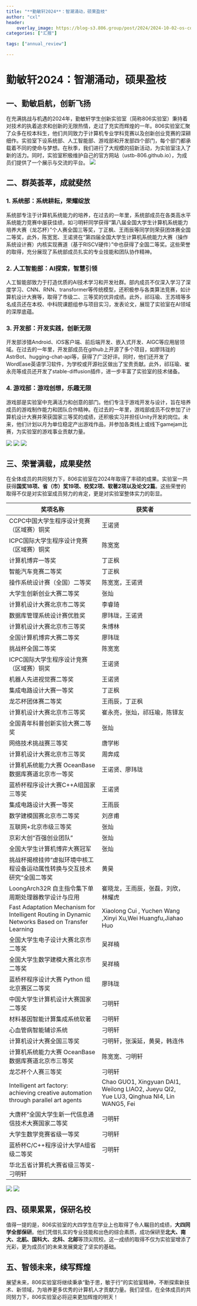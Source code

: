 ```yaml
---
title: "**勤敏轩2024**：智潮涌动，硕果盈枝"
author: "cxl"
header:
    overlay_image: https://blog-s3.806.group/post/2024/2024-10-02-os-competition/header.jpg
categories: ["汇报"]

tags: ["annual_review"]

---
```

# **勤敏轩2024**：智潮涌动，硕果盈枝

## 一、**勤敏启航，创新飞扬**

​在充满挑战与机遇的2024年，勤敏轩学生创新实验室（简称806实验室）秉持着对技术的执着追求和创新的无限热情，走过了充实而辉煌的一年。806实验室汇聚了众多在校本科生，他们共同致力于计算机专业学科竞赛以及创新创业竞赛的深耕细作。实验室下设系统部、人工智能部、游戏部和开发部四个部门，每个部门都承载着不同的使命与梦想。在秋季，我们进行了大规模的招新活动，为实验室注入了新的活力。同时，实验室积极维护自己的官方网站（ustb-806.github.io），为成员们提供了一个展示与交流的平台。
![](https://blog-s3.806.group/static/806_2.jpg)
## 二、**群英荟萃，成就斐然**

### 1.  **系统部：系统耕耘，荣耀绽放**

​系统部专注于计算机系统能力的培养，在过去的一年里，系统部成员在各类高水平系统能力竞赛中屡获佳绩，如刁明轩同学获得“第八届全国大学生计算机系统能力培养大赛（龙芯杯）”个人赛全国三等奖，丁正枫、王雨辰等同学则荣获团体赛全国二等奖，此外，陈宽宽、王诺贤在“第四届全国大学生计算机系统能力大赛（操作系统设计赛）内核实现赛道（基于RISCV硬件）”中也获得了全国二等奖。这些荣誉的取得，充分展现了系统部成员扎实的专业技能和团队协作精神。

### 2.  **人工智能部：AI探索，智慧引领**

​人工智能部致力于打造优质的AI技术学习和开发社群。部内成员不仅深入学习了深度学习、CNN、RNN、transformer等传统模型，还积极参与各类算法竞赛，如计算机设计大赛等，取得了市级二、三等奖的优异成绩。此外，祁珏瑜、王苏晴等多名成员还在本校、中科院课题组参与项目实习，发表论文，展现了实验室在AI领域的深厚底蕴。

### 3.  **开发部：开发实践，创新无限**

​开发部涉猎Android、iOS客户端、前后端开发、嵌入式开发、AIGC等应用层领域。在过去的一年里，开发部成员在github上开源了多个项目，如廖玮珑的AstrBot、hugging-chat-api等，获得了广泛好评。同时，他们还开发了WordEase英语学习软件，为学校或开源社区做出了宝贵贡献。此外，祁珏瑜、崔永亮等成员还开发了stable-diffusion插件，进一步丰富了实验室的技术储备。

### 4.  **游戏部：游戏创想，乐趣无限**

​游戏部是实验室中充满活力和创意的部门。他们专注于游戏开发与设计，旨在培养成员的游戏制作能力和团队合作精神。在过去的一年里，游戏部成员不仅参加了计算机设计大赛并荣获国家三等奖的成绩，还积极实习并担任Unity开发的岗位。未来，他们计划以月为单位稳定产出游戏作品，并参加各类线上或线下gamejam比赛，为实验室的游戏事业贡献力量。

![](https://blog-s3.806.group/post/2024/2024-10-02-lxb/02.jpg)
![](https://blog-s3.806.group/post/2024/2024-10-02-lxb/03.jpg)
![](https://blog-s3.806.group/post/2024/2024-10-02-os-competition/2.jpg)

## 三、**荣誉满载，成果斐然**

​在全体成员的共同努力下，806实验室在2024年取得了丰硕的成果。实验室一共获得**国奖18项、省（市）奖19项、校奖2项、软著2项以及论文2篇**。这些荣誉的取得不仅是对实验室成员努力的肯定，更是对实验室整体实力的彰显。


| 奖项名称                                                     | 获奖者                                                       |
| ------------------------------------------------------------ | ------------------------------------------------------------ |
| CCPC中国大学生程序设计竞赛（区域赛）铜奖                     | 王诺贤                                                       |
| ICPC国际大学生程序设计竞赛（区域赛）铜奖                     | 陈宽宽                                                       |
| 计算机博弈一等奖                                             | 丁正枫                                                       |
| 智能汽车竞赛二等奖                                           | 丁正枫                                                       |
| 操作系统设计赛（全国）二等奖                                 | 陈宽宽，王诺贤                                               |
| 大学生创新创业大赛二等奖                                     | 张灿                                                         |
| 计算机设计大赛北京市二等奖                                   | 李睿琦                                                       |
| 数据库管理系统设计赛优胜奖                                   | 廖玮珑，王诺贤                                               |
| 计算机设计大赛北京市三等奖                                   | 朱博林                                                       |
| 全国计算机博弈大赛二等奖                                     | 廖玮珑                                                       |
| 挑战杯全国二等奖                                             | 陈宽宽                                                       |
| ICPC国际大学生程序设计竞赛（区域赛）铜奖                     | 王诺贤                                                       |
| 机器人先进视觉赛二等奖                                       | 王诺贤                                                       |
| 集成电路设计大赛一等奖                                       | 丁正枫                                                       |
| 龙芯杯团体赛二等奖                                           | 王雨辰，丁正枫                                               |
| 计算机设计大赛北京市三等奖                                   | 崔永亮，张灿，祁珏瑜，陈铎友                                 |
| 全国青年科普创新实验大赛二等奖                               | 张灿                                                         |
| 网络技术挑战赛三等奖                                         | 唐学彬                                                       |
| 计算机设计大赛北京市三等奖                                   | 周奔成                                                       |
| 计算机系统能力大赛 OceanBase 数据库赛道北京市一等奖          | 王诺贤、廖玮珑                                               |
| 蓝桥杯程序设计大赛C++A组国家三等奖                           | 王诺贤                                                       |
| 集成电路设计大赛一等奖                                       | 王雨辰                                                       |
| 数学建模国赛北京市二等奖                                     | 刘彦甫                                                       |
| 互联网+北京市级三等奖                                        | 张灿                                                         |
| 京彩大创“百强创业团队”                                       | 张灿                                                         |
| 全国大学生计算机博弈大赛冠军                                 | 张灿                                                         |
| 挑战杯揭榜挂帅“虚拟环境中核工程设备运动属性转换与交互技术研究“全国二等奖 | 黄昊                                                         |
| LoongArch32R 自主指令集下单周期处理器教学设计与应用          | 崔晓龙，王雨辰，张磊，刘欣，林耀虎                           |
| Fast Adaptation Mechanism for Intelligent Routing in Dynamic Networks Based on Transfer Learning | Xiaolong Cui , Yuchen Wang ,Xinyi Xu,Wei Huangfu,Jiahao Huo  |
| 全国大学生电子设计大赛北京市二等奖                           | 吴祥楠                                                       |
| 全国大学生数学建模大赛北京市二等奖                           | 吴祥楠                                                       |
| 蓝桥杯程序设计大赛 Python 组北京赛区二等奖                   | 廖玮珑                                                       |
| 中国大学生计算机设计大赛国家二等奖                           | 刁明轩                                                       |
| 材料基因智能计算集成系统软著                                 | 刁明轩                                                       |
| 心血管病智能辅诊系统                                         | 刁明轩                                                       |
| 计算机设计大赛全国三等奖                                     | 刁明轩，张溪延，黄昊，韩连伟                                 |
| 计算机系统能力大赛 OceanBase 数据库赛道北京市三等奖          | 陈宽宽、刁明轩                                               |
| 龙芯杯个人赛三等奖                                           | 刁明轩                                                       |
| Intelligent art factory: achieving creative automation through parallel art agents | Chao GUO1, Xingyuan DAI1, Weilong LIAO2, Jueyu QI2, Yue LU3, Qinghua NI4, Lin WANG5, Fei |
| 大唐杯”全国大学生新一代信息通信技术大赛国家二等奖            | 刁明轩                                                       |
| 大学生数学竞赛省级一等奖                                     | 刁明轩                                                       |
| 蓝桥杯C/C++程序设计大学A组省级二等奖                         | 刁明轩                                                       |
| 华北五省计算机大赛省级三等奖-刁明轩                          |                                                              |

![](https://blog-s3.806.group/post/2024/2024-12-10-annual-review/competition1.jpg)
![](https://blog-s3.806.group/post/2024/2024-12-10-annual-review/competition2.jpg)

## 四、**硕果累累，保研名校**

​值得一提的是，806实验室的大四学生在学业上也取得了令人瞩目的成绩，**大四同学全部保研**。他们凭借扎实的专业技能和出色的综合素质，成功保研至**北大、南大、北航、国科大、北科、北邮**等顶尖院校。这一成绩的取得不仅为实验室增添了光彩，更为成员们的未来发展奠定了坚实的基础。

## 五、**智领未来，续写辉煌**

​展望未来，806实验室将继续秉承“勤于思，敏于行”的实验室精神，不断探索新技术、新领域，为培养更多优秀的计算机人才贡献力量。我们坚信，在全体成员的共同努力下，806实验室必将迎来更加辉煌的明天！